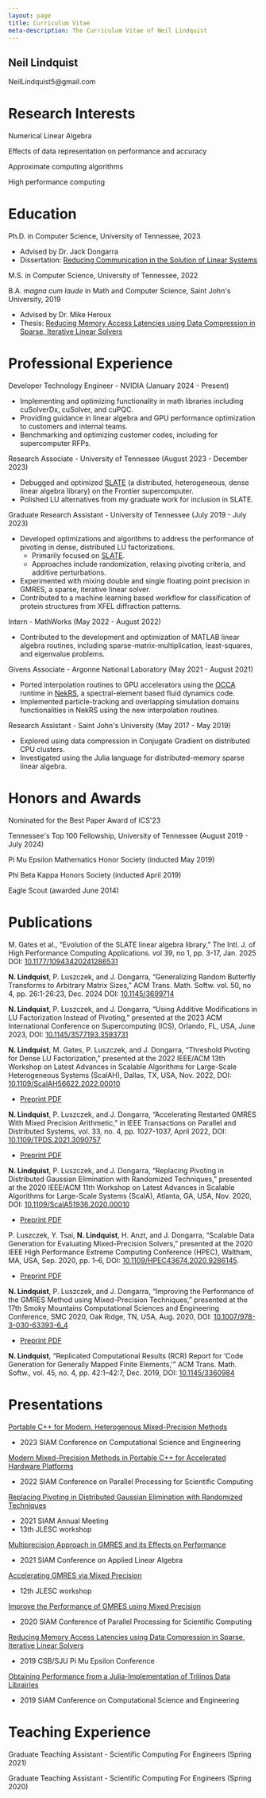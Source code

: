 ```yaml
---
layout: page
title: Curriculum Vitae
meta-description: The Curriculum Vitae of Neil Lindquist
---
```


<h2 class="visible-print-block">
  Neil Lindquist
</h2>

<p class="visible-print-block">
  NeilLindquist5@gmail.com
</p>

# Research Interests
Numerical Linear Algebra

Effects of data representation on performance and accuracy

Approximate computing algorithms

High performance computing


# Education

Ph.D. in Computer Science, University of Tennessee, 2023
* Advised by Dr. Jack Dongarra
* Dissertation: [Reducing Communication in the Solution of Linear Systems](/files/2023-07-18-Lindquist-Dissertation.pdf)

M.S. in Computer Science, University of Tennessee, 2022

B.A. *magna cum laude* in Math and Computer Science, Saint John's University, 2019

* Advised by Dr. Mike Heroux
* Thesis: [Reducing Memory Access Latencies using Data Compression in Sparse, Iterative Linear Solvers](https://github.com/neil-lindquist/Undergrad-Thesis/blob/master/thesis.pdf)


# Professional Experience

Developer Technology Engineer - NVIDIA (January 2024 - Present)
* Implementing and optimizing functionality in math libraries including cuSolverDx, cuSolver, and cuPQC.
* Providing guidance in linear algebra and GPU performance optimization to customers and internal teams.
* Benchmarking and optimizing customer codes, including for supercomputer RFPs.

Research Associate - University of Tennessee (August 2023 - December 2023)
 * Debugged and optimized [SLATE](http://icl.utk.edu/slate/) (a distributed, heterogeneous, dense linear algebra library) on the Frontier supercomputer.
 * Polished LU alternatives from my graduate work for inclusion in SLATE.

Graduate Research Assistant - University of Tennessee (July 2019 - July 2023)
 * Developed optimizations and algorithms to address the performance of pivoting in dense, distributed LU factorizations.
   * Primarily focused on [SLATE](http://icl.utk.edu/slate/).
   * Approaches include randomization, relaxing pivoting criteria, and additive perturbations.
 * Experimented with mixing double and single floating point precision in GMRES, a sparse, iterative linear solver.
 * Contributed to a machine learning based workflow for classification of protein structures from XFEL diffraction patterns.

Intern - MathWorks (May 2022 - August 2022)
 * Contributed to the development and optimization of MATLAB linear algebra routines, including sparse-matrix-multiplication, least-squares, and eigenvalue problems.

Givens Associate - Argonne National Laboratory (May 2021 - August 2021)
 * Ported interpolation routines to GPU accelerators using the [OCCA](https://libocca.org) runtime in [NekRS](https://github.com/Nek5000/nekRS), a spectral-element based fluid dynamics code.
 * Implemented particle-tracking and overlapping simulation domains functionalities in NekRS using the new interpolation routines.

Research Assistant - Saint John's University (May 2017 - May 2019)
 * Explored using data compression in Conjugate Gradient on distributed CPU clusters.
 * Investigated using the Julia language for distributed-memory sparse linear algebra.


# Honors and Awards

Nominated for the Best Paper Award of ICS'23

Tennessee's Top 100 Fellowship, University of Tennessee (August 2019 - July 2024)

Pi Mu Epsilon Mathematics Honor Society (inducted May 2019)

Phi Beta Kappa Honors Society (inducted April 2019)

Eagle Scout (awarded June 2014)

# Publications

M. Gates et al., “Evolution of the SLATE linear algebra library,” The Intl. J. of High Performance Computing Applications. vol 39, no 1, pp. 3-17, Jan. 2025 DOI: [10.1177/10943420241286531](https://doi.org/10.1177/10943420241286531)

**N. Lindquist**, P. Luszczek, and J. Dongarra, “Generalizing Random Butterfly Transforms to Arbitrary Matrix Sizes,” ACM Trans. Math. Softw. vol. 50, no 4, pp. 26:1-26:23, Dec. 2024 DOI: <a href="https://dl.acm.org/doi/10.1145/3699714?cid=99659486680" referrerpolicy="no-referrer-when-downgrade">10.1145/3699714</a>

**N. Lindquist**, P. Luszczek, and J. Dongarra, “Using Additive Modifications in LU Factorization Instead of Pivoting,” presented at the 2023 ACM International Conference on Supercomputing (ICS), Orlando, FL, USA, June 2023, DOI: <a href="https://dl.acm.org/doi/10.1145/3577193.3593731?cid=99659486680" referrerpolicy="no-referrer-when-downgrade">10.1145/3577193.3593731</a>

**N. Lindquist**, M. Gates, P. Luszczek, and J. Dongarra, “Threshold Pivoting for Dense LU Factorization,” presented at the 2022 IEEE/ACM 13th Workshop on Latest Advances in Scalable Algorithms for Large-Scale Heterogeneous Systems (ScalAH), Dallas, TX, USA, Nov. 2022, DOI: [10.1109/ScalAH56622.2022.00010](https://doi.org/10.1109/ScalAH56622.2022.00010)
* [Preprint PDF](https://icl.utk.edu/files/publications/9998/icl-utk-1572-9998.pdf)

**N. Lindquist**, P. Luszczek, and J. Dongarra, “Accelerating Restarted GMRES With Mixed Precision Arithmetic,” in IEEE Transactions on Parallel and Distributed Systems, vol. 33, no. 4, pp. 1027-1037, April 2022, DOI: [10.1109/TPDS.2021.3090757](https://doi.org/10.1109/TPDS.2021.3090757)
* [Preprint PDF](https://www.icl.utk.edu/files/publications/2021/icl-utk-1547-2021.pdf)

**N. Lindquist**, P. Luszczek, and J. Dongarra, “Replacing Pivoting in Distributed Gaussian Elimination with Randomized Techniques,” presented at the 2020 IEEE/ACM 11th Workshop on Latest Advances in Scalable Algorithms for Large-Scale Systems (ScalA), Atlanta, GA, USA, Nov. 2020, DOI: [10.1109/ScalA51936.2020.00010](https://doi.org/10.1109/ScalA51936.2020.00010)
* [Preprint PDF](https://www.icl.utk.edu/files/publications/2020/icl-utk-1440-2020.pdf)

P. Luszczek, Y. Tsai, **N. Lindquist**, H. Anzt, and J. Dongarra, “Scalable Data Generation for Evaluating Mixed-Precision Solvers,” presented at the 2020 IEEE High Performance Extreme Computing Conference (HPEC), Waltham, MA, USA, Sep. 2020, pp. 1–6, DOI: [10.1109/HPEC43674.2020.9286145](https://doi.org/10.1109/HPEC43674.2020.9286145).
* [Preprint PDF](https://www.icl.utk.edu/files/publications/2020/icl-utk-1484-2020.pdf)

**N. Lindquist**, P. Luszczek, and J. Dongarra, “Improving the Performance of the GMRES Method using Mixed-Precision Techniques,” presented at the 17th Smoky Mountains Computational Sciences and Engineering Conference, SMC 2020, Oak Ridge, TN, USA, Aug. 2020, DOI: [10.1007/978-3-030-63393-6_4](https://doi.org/10.1007/978-3-030-63393-6_4)
* [Preprint PDF](https://www.icl.utk.edu/files/publications/2020/icl-utk-1419-2020.pdf)

**N. Lindquist**, “Replicated Computational Results (RCR) Report for ‘Code Generation for Generally Mapped Finite Elements,’” ACM Trans. Math. Softw., vol. 45, no. 4, pp. 42:1–42:7, Dec. 2019, DOI: <a href="https://dl.acm.org/doi/10.1145/3360984?cid=99659486680" referrerpolicy="no-referrer-when-downgrade">10.1145/3360984</a>

# Presentations

[Portable C++ for Modern, Heterogenous Mixed-Precision Methods](/files/2023-03-01-SIAM_CSE23-slides.pdf)
* 2023 SIAM Conference on Computational Science and Engineering

[Modern Mixed-Precision Methods in Portable C++ for Accelerated Hardware Platforms](/files/2022-02-26-SIAM_PP22-slides.pdf)
* 2022 SIAM Conference on Parallel Processing for Scientific Computing

[Replacing Pivoting in Distributed Gaussian Elimination with Randomized Techniques](/files/2021-07-23-SIAM_AN21-slides.pdf)
* 2021 SIAM Annual Meeting
* 13th JLESC workshop

[Multiprecision Approach in GMRES and its Effects on Performance](/files/2021-05-18-SIAM_LA21-slides.pdf)
* 2021 SIAM Conference on Applied Linear Algebra

[Accelerating GMRES via Mixed Precision](/files/2021-02-25-JLESC-slides.pdf)
* 12th JLESC workshop

[Improve the Performance of GMRES using Mixed Precision](/files/2020-02-13-SIAM_PP20-slides.pdf)
* 2020 SIAM Conference of Parallel Processing for Scientific Computing

[Reducing Memory Access Latencies using Data Compression in Sparse, Iterative Linear Solvers](/files/2019-04-12-PMEslides.pdf)
 * 2019 CSB/SJU Pi Mu Epsilon Conference

[Obtaining Performance from a Julia-Implementation of Trilinos Data Librairies](https://www.pathlms.com/siam/courses/10878/sections/14368/video_presentations/127457)
 * 2019 SIAM Conference on Computational Science and Engineering

# Teaching Experience

Graduate Teaching Assistant - Scientific Computing For Engineers (Spring 2021)

Graduate Teaching Assistant - Scientific Computing For Engineers (Spring 2020)
